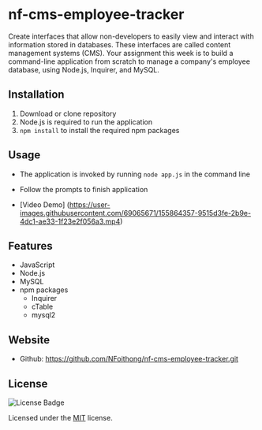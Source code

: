 # nf-cms-employee-tracker
Create interfaces that allow non-developers to easily view and interact with information stored in databases. These interfaces are called content management systems (CMS). Your assignment this week is to build a command-line application from scratch to manage a company's employee database, using Node.js, Inquirer, and MySQL.

## Installation

1. Download or clone repository
2. Node.js is required to run the application
3. `npm install` to install the required npm packages

## Usage

* The application is invoked by running `node app.js` in the command line

* Follow the prompts to finish application
* [Video Demo] (https://user-images.githubusercontent.com/69065671/155864357-9515d3fe-2b9e-4dc1-ae33-1f23e2f056a3.mp4)


## Features

* JavaScript
* Node.js
* MySQL
* npm packages
  * Inquirer
  * cTable
  * mysql2

## Website
* Github: https://github.com/NFoithong/nf-cms-employee-tracker.git

## License

![License Badge](https://img.shields.io/github/license/mmeii/employee-management-system)
  
Licensed under the [MIT](LICENSE) license.
